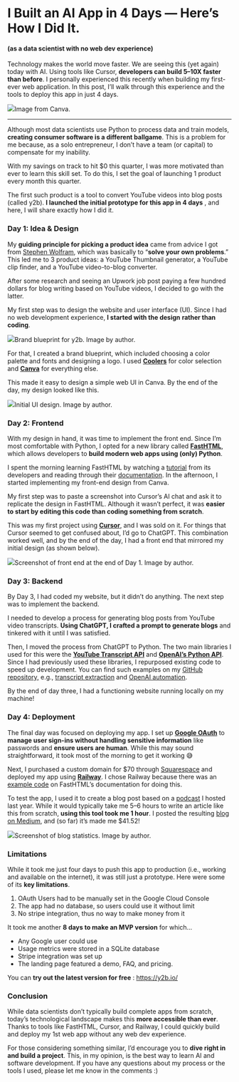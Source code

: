 # I Built an AI App in 4 Days — Here’s How I Did It.
#### (as a data scientist with no web dev experience)

Technology makes the world move faster. We are seeing this (yet again) today
with AI. Using tools like Cursor, **developers can build 5–10X faster than
before**. I personally experienced this recently when building my first-ever
web application. In this post, I’ll walk through this experience and the tools
to deploy this app in just 4 days.

![](https://cdn-images-1.medium.com/max/800/1*AQxpS8eSQzM5S0swo0i-aw.png)Image from Canva.

* * *

Although most data scientists use Python to process data and train models,
**creating consumer software is a different ballgame**. This is a problem for
me because, as a solo entrepreneur, I don’t have a team (or capital) to
compensate for my inability.

With my savings on track to hit $0 this quarter, I was more motivated than
ever to learn this skill set. To do this, I set the goal of launching 1
product every month this quarter.

The first such product is a tool to convert YouTube videos into blog posts
(called y2b). **I launched the initial prototype for this app in 4 days** ,
and here, I will share exactly how I did it.

### **Day 1: Idea & Design**

My **guiding principle for picking a product idea** came from advice I got
from [Stephen Wolfram](https://x.com/ShawhinT/status/1810673990823719049),
which was basically to “**solve your own problems**.” This led me to 3 product
ideas: a YouTube Thumbnail generator, a YouTube clip finder, and a YouTube
video-to-blog converter.

After some research and seeing an Upwork job post paying a few hundred dollars
for blog writing based on YouTube videos, I decided to go with the latter.

My first step was to design the website and user interface (UI). Since I had
no web development experience, **I started with the design** **rather than
coding**.

![](https://cdn-images-1.medium.com/max/800/1*skWWcuE5P49_YBZpeBwK8Q.png)Brand blueprint for y2b. Image by author.

For that, I created a brand blueprint, which included choosing a color palette
and fonts and designing a logo. I used [**Coolers**](https://coolors.co/) for
color selection and [**Canva**](https://www.canva.com/) for everything else.

This made it easy to design a simple web UI in Canva. By the end of the day,
my design looked like this.

![](https://cdn-images-1.medium.com/max/800/1*NEcbMnP_sJqokzXiPVr0DA.png)Initial UI design.
Image by author.

### **Day 2: Frontend**

With my design in hand, it was time to implement the front end. Since I’m most
comfortable with Python, I opted for a new library called
[**FastHTML**](https://fastht.ml/), which allows developers to **build modern
web apps using (only) Python**.

I spent the morning learning FastHTML by watching a
[tutorial](https://youtu.be/ptRaku0zyeA?si=UgaVg0RpkF5rhq7b) from its
developers and reading through their [documentation](https://docs.fastht.ml/).
In the afternoon, I started implementing my front-end design from Canva.

My first step was to paste a screenshot into Cursor’s AI chat and ask it to
replicate the design in FastHTML. Although it wasn’t perfect, it was **easier
to start by editing this code than coding something from scratch**.

This was my first project using [**Cursor**](https://www.cursor.com/), and I
was sold on it. For things that Cursor seemed to get confused about, I’d go to
ChatGPT. This combination worked well, and by the end of the day, I had a
front end that mirrored my initial design (as shown below).

![](https://cdn-images-1.medium.com/max/800/1*e_1OUiJRAB8gEDKOF-5XIA.png)Screenshot of front
end at the end of Day 1. Image by author.

### **Day 3: Backend**

By Day 3, I had coded my website, but it didn’t do anything. The next step was
to implement the backend.

I needed to develop a process for generating blog posts from YouTube video
transcripts. **Using ChatGPT, I crafted a prompt to generate blogs** and
tinkered with it until I was satisfied.

Then, I moved the process from ChatGPT to Python. The two main libraries I
used for this were the [**YouTube Transcript API**](https://pypi.org/project/youtube-transcript-api/) and [**OpenAI’s Python API**](https://pypi.org/project/openai/). Since I had previously used
these libraries, I repurposed existing code to speed up development. You can
find such examples on my [GitHub repository,](https://github.com/ShawhinT/YouTube-Blog) e.g., [transcript extraction](https://github.com/ShawhinT/YouTube-Blog/blob/main/full-stack-data-science/data-engineering/2_get-transcripts.ipynb) and [OpenAI automation](https://github.com/ShawhinT/YouTube-Blog/blob/main/LLMs/ai-assistant-openai/assistants-api.ipynb).

By the end of day three, I had a functioning website running locally on my
machine!

### **Day 4: Deployment**

The final day was focused on deploying my app. I set up [**Google OAuth**](https://developers.google.com/identity/protocols/oauth2) to **manage
user sign-ins without handling sensitive information** like passwords and
**ensure users are human**. While this may sound straightforward, it took most
of the morning to get it working 😅

Next, I purchased a custom domain for $70 through
[Squarespace](https://domains.squarespace.com/) and deployed my app using
[**Railway**](https://railway.app/). I chose Railway because there was an
[example code](https://docs.fastht.ml/tutorials/by_example.html#deploying-your-app) on FastHTML’s documentation for doing this.

To test the app, I used it to create a blog post based on a
[podcast](https://youtu.be/VKLLyv9cJSQ?si=zFLnJoTBOvKuic5D) I hosted last
year. While it would typically take me 5–6 hours to write an article like this
from scratch, **using this tool took me 1 hour**. I posted the resulting [blog on Medium](https://medium.com/the-data-entrepreneurs/how-to-freelance-as-a-data-scientist-ca9182999595), and (so far) it’s made me $41.52!

![](https://cdn-images-1.medium.com/max/800/1*MVmbzj7pDuN0drLUUihR2A.png)Screenshot of blog
statistics. Image by author.

### **Limitations**

While it took me just four days to push this app to production (i.e., working
and available on the internet), it was still just a prototype. Here were some
of its **key limitations**.

  1. OAuth Users had to be manually set in the Google Cloud Console
  2. The app had no database, so users could use it without limit
  3. No stripe integration, thus no way to make money from it

It took me another **8 days to make an MVP version** for which…

  * Any Google user could use
  * Usage metrics were stored in a SQLite database
  * Stripe integration was set up
  * The landing page featured a demo, FAQ, and pricing.

You can **try out the latest version for free** : <https://y2b.io/>

### **Conclusion**

While data scientists don’t typically build complete apps from scratch,
today’s technological landscape makes this **more accessible than ever**.
Thanks to tools like FastHTML, Cursor, and Railway, I could quickly build and
deploy my 1st web app without any web dev experience.

For those considering something similar, I’d encourage you to **dive right in
and build a project**. This, in my opinion, is the best way to learn AI and
software development. If you have any questions about my process or the tools
I used, please let me know in the comments :)